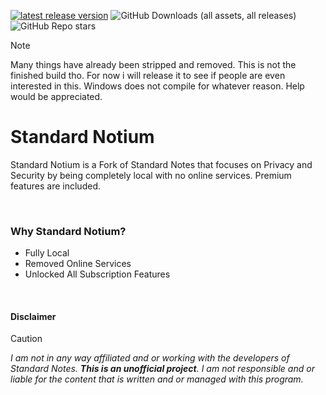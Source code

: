 [![latest release version](https://img.shields.io/github/v/release/Official-Husko/standardnotium?label=latest%20release)](https://github.com/Official-Husko/standardnotium) ![GitHub Downloads (all assets, all releases)](https://img.shields.io/github/downloads/Official-Husko/standardnotium/total?color=dark-green) ![GitHub Repo stars](https://img.shields.io/github/stars/Official-Husko/standardnotium)

> [!NOTE]  
> Many things have already been stripped and removed. This is not the finished build tho. For now i will release it to see if people are even interested in this. Windows does not compile for whatever reason. Help would be appreciated.

# Standard Notium

Standard Notium is a Fork of Standard Notes that focuses on Privacy and Security by being completely local with no online services. Premium features are included.

<br />

### Why Standard Notium?

- Fully Local
- Removed Online Services
- Unlocked All Subscription Features

<br />

#### Disclaimer

> [!CAUTION]  
> *I am not in any way affiliated and or working with the developers of Standard Notes. ***This is an unofficial project***. I am not responsible and or liable for the content that is written and or managed with this program.*